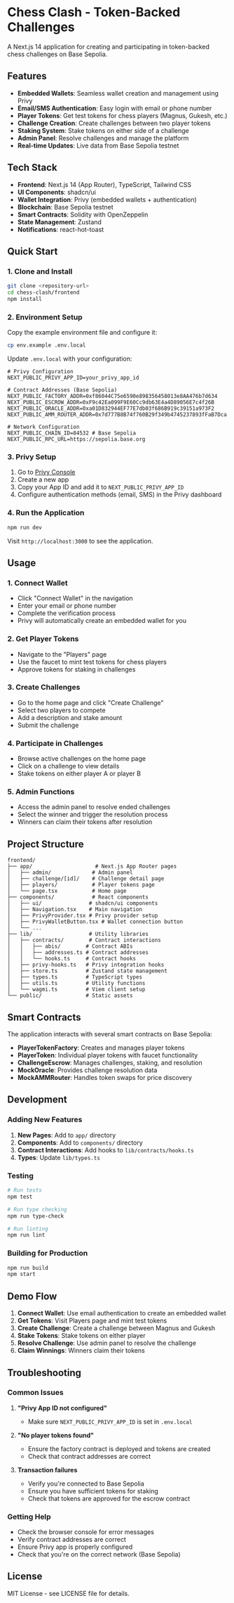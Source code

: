 # Chess Clash - Token-Backed Challenges

A Next.js 14 application for creating and participating in token-backed chess challenges on Base Sepolia.

## Features

- **Embedded Wallets**: Seamless wallet creation and management using Privy
- **Email/SMS Authentication**: Easy login with email or phone number
- **Player Tokens**: Get test tokens for chess players (Magnus, Gukesh, etc.)
- **Challenge Creation**: Create challenges between two player tokens
- **Staking System**: Stake tokens on either side of a challenge
- **Admin Panel**: Resolve challenges and manage the platform
- **Real-time Updates**: Live data from Base Sepolia testnet

## Tech Stack

- **Frontend**: Next.js 14 (App Router), TypeScript, Tailwind CSS
- **UI Components**: shadcn/ui
- **Wallet Integration**: Privy (embedded wallets + authentication)
- **Blockchain**: Base Sepolia testnet
- **Smart Contracts**: Solidity with OpenZeppelin
- **State Management**: Zustand
- **Notifications**: react-hot-toast

## Quick Start

### 1. Clone and Install

```bash
git clone <repository-url>
cd chess-clash/frontend
npm install
```

### 2. Environment Setup

Copy the example environment file and configure it:

```bash
cp env.example .env.local
```

Update `.env.local` with your configuration:

```env
# Privy Configuration
NEXT_PUBLIC_PRIVY_APP_ID=your_privy_app_id

# Contract Addresses (Base Sepolia)
NEXT_PUBLIC_FACTORY_ADDR=0xf86044C75e6590e898356458013e8AA476b7d634
NEXT_PUBLIC_ESCROW_ADDR=0xF9c42Ea099F9E60Cc9db63E4a4D89056E7c4f26B
NEXT_PUBLIC_ORACLE_ADDR=0xa01D832944EF77E7db03f686B919c39151a973F2
NEXT_PUBLIC_AMM_ROUTER_ADDR=0x7d777B8B74f760B29f349b4745237893fFaB7Dca

# Network Configuration
NEXT_PUBLIC_CHAIN_ID=84532 # Base Sepolia
NEXT_PUBLIC_RPC_URL=https://sepolia.base.org
```

### 3. Privy Setup

1. Go to [Privy Console](https://console.privy.io/)
2. Create a new app
3. Copy your App ID and add it to `NEXT_PUBLIC_PRIVY_APP_ID`
4. Configure authentication methods (email, SMS) in the Privy dashboard

### 4. Run the Application

```bash
npm run dev
```

Visit `http://localhost:3000` to see the application.

## Usage

### 1. Connect Wallet
- Click "Connect Wallet" in the navigation
- Enter your email or phone number
- Complete the verification process
- Privy will automatically create an embedded wallet for you

### 2. Get Player Tokens
- Navigate to the "Players" page
- Use the faucet to mint test tokens for chess players
- Approve tokens for staking in challenges

### 3. Create Challenges
- Go to the home page and click "Create Challenge"
- Select two players to compete
- Add a description and stake amount
- Submit the challenge

### 4. Participate in Challenges
- Browse active challenges on the home page
- Click on a challenge to view details
- Stake tokens on either player A or player B

### 5. Admin Functions
- Access the admin panel to resolve ended challenges
- Select the winner and trigger the resolution process
- Winners can claim their tokens after resolution

## Project Structure

```
frontend/
├── app/                    # Next.js App Router pages
│   ├── admin/             # Admin panel
│   ├── challenge/[id]/    # Challenge detail page
│   ├── players/           # Player tokens page
│   └── page.tsx           # Home page
├── components/            # React components
│   ├── ui/               # shadcn/ui components
│   ├── Navigation.tsx    # Main navigation
│   ├── PrivyProvider.tsx # Privy provider setup
│   ├── PrivyWalletButton.tsx # Wallet connection button
│   └── ...
├── lib/                  # Utility libraries
│   ├── contracts/        # Contract interactions
│   │   ├── abis/        # Contract ABIs
│   │   ├── addresses.ts # Contract addresses
│   │   └── hooks.ts     # Contract hooks
│   ├── privy-hooks.ts   # Privy integration hooks
│   ├── store.ts         # Zustand state management
│   ├── types.ts         # TypeScript types
│   ├── utils.ts         # Utility functions
│   └── wagmi.ts         # Viem client setup
└── public/              # Static assets
```

## Smart Contracts

The application interacts with several smart contracts on Base Sepolia:

- **PlayerTokenFactory**: Creates and manages player tokens
- **PlayerToken**: Individual player tokens with faucet functionality
- **ChallengeEscrow**: Manages challenges, staking, and resolution
- **MockOracle**: Provides challenge resolution data
- **MockAMMRouter**: Handles token swaps for price discovery

## Development

### Adding New Features

1. **New Pages**: Add to `app/` directory
2. **Components**: Add to `components/` directory
3. **Contract Interactions**: Add hooks to `lib/contracts/hooks.ts`
4. **Types**: Update `lib/types.ts`

### Testing

```bash
# Run tests
npm test

# Run type checking
npm run type-check

# Run linting
npm run lint
```

### Building for Production

```bash
npm run build
npm start
```

## Demo Flow

1. **Connect Wallet**: Use email authentication to create an embedded wallet
2. **Get Tokens**: Visit Players page and mint test tokens
3. **Create Challenge**: Create a challenge between Magnus and Gukesh
4. **Stake Tokens**: Stake tokens on either player
5. **Resolve Challenge**: Use admin panel to resolve the challenge
6. **Claim Winnings**: Winners claim their tokens

## Troubleshooting

### Common Issues

1. **"Privy App ID not configured"**
   - Make sure `NEXT_PUBLIC_PRIVY_APP_ID` is set in `.env.local`

2. **"No player tokens found"**
   - Ensure the factory contract is deployed and tokens are created
   - Check that contract addresses are correct

3. **Transaction failures**
   - Verify you're connected to Base Sepolia
   - Ensure you have sufficient tokens for staking
   - Check that tokens are approved for the escrow contract

### Getting Help

- Check the browser console for error messages
- Verify contract addresses are correct
- Ensure Privy app is properly configured
- Check that you're on the correct network (Base Sepolia)

## License

MIT License - see LICENSE file for details.